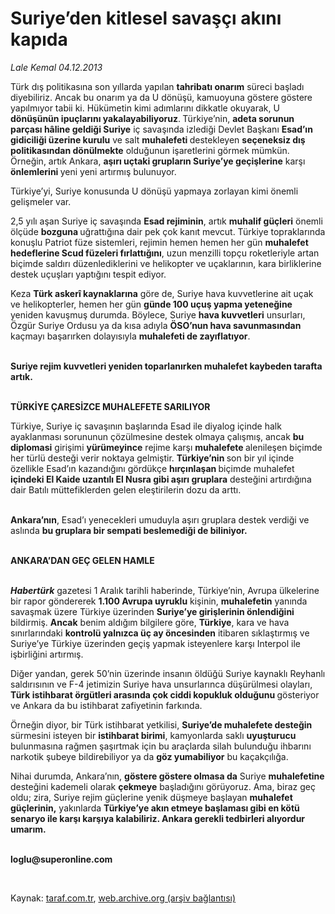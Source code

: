 # Suriye’den kitlesel savaşçı akını kapıda 

*Lale Kemal 04.12.2013*

<div class="yazi"><p>Türk dış politikasına son yıllarda yapılan <b>tahribatı onarım</b> süreci başladı diyebiliriz. Ancak bu onarım ya da U dönüşü, kamuoyuna göstere göstere yapılmıyor tabii ki. Hükümetin kimi adımlarını dikkatle okuyarak, U<b> dönüşünün ipuçlarını yakalayabiliyoruz</b>.<b> </b>Türkiye’nin, <b>adeta sorunun parçası hâline geldiği Suriye</b> iç savaşında izlediği Devlet Başkanı <b>Esad’ın gidiciliği üzerine kurulu</b> ve salt <b>muhalefeti </b>destekleyen <b>seçeneksiz dış politikasından dönülmekte</b> olduğunun işaretlerini görmek mümkün. Örneğin, artık Ankara, <b>aşırı uçtaki grupların Suriye’ye geçişlerine</b> karşı <b>önlemlerini </b>yeni yeni artırmış bulunuyor. </p>
<p>Türkiye’yi, Suriye konusunda U dönüşü yapmaya zorlayan kimi önemli gelişmeler var. </p>
<p>2,5 yılı aşan Suriye iç savaşında <b>Esad rejiminin</b>, artık <b>muhalif güçleri</b> önemli ölçüde <b>bozguna </b>uğrattığına dair pek çok kanıt mevcut. Türkiye topraklarında konuşlu Patriot füze sistemleri, rejimin hemen hemen her gün <b>muhalefet hedeflerine Scud füzeleri fırlattığını</b>, uzun menzilli topçu roketleriyle artan biçimde saldırı düzenlediklerini ve helikopter ve uçaklarının, kara birliklerine destek uçuşları yaptığını tespit ediyor. </p>
<p>Keza <b>Türk askerî kaynaklarına</b> göre de, Suriye hava kuvvetlerine ait uçak ve helikopterler, hemen her gün <b>günde 100 uçuş yapma yeteneğine</b> yeniden kavuşmuş durumda. Böylece, Suriye <b>hava kuvvetleri</b> unsurları, Özgür Suriye Ordusu ya da kısa adıyla <b>ÖSO’nun hava savunmasından</b> kaçmayı başarırken dolayısıyla <b>muhalefeti de zayıflatıyor</b>.</p>
<p><b><br/>Suriye rejim kuvvetleri yeniden toparlanırken muhalefet kaybeden tarafta artık.</b></p>
<p><b><br/>TÜRKİYE ÇARESİZCE MUHALEFETE SARILIYOR</b></p>
<p>Türkiye, Suriye iç savaşının başlarında Esad ile diyalog içinde halk ayaklanması sorununun çözülmesine destek olmaya çalışmış, ancak <b>bu diplomasi</b> girişimi <b>yürümeyince</b> rejime karşı <b>muhalefete </b>alenileşen biçimde her türlü desteği verir noktaya gelmiştir. <b>Türkiye’nin </b>son bir yıl içinde özellikle Esad’ın kazandığını gördükçe <b>hırçınlaşan </b>biçimde muhalefet <b>içindeki El Kaide uzantılı El Nusra gibi aşırı gruplara</b> desteğini artırdığına dair Batılı müttefiklerden gelen eleştirilerin dozu da arttı. </p>
<p><b><br/>Ankara’nın</b>, Esad’ı yenecekleri umuduyla aşırı gruplara destek verdiği ve aslında <b>bu gruplara bir sempati beslemediği de biliniyor. </b></p>
<p><b><br/>ANKARA’DAN GEÇ GELEN HAMLE</b></p>
<p><b><i><br/>Habertürk</i></b> gazetesi 1 Aralık tarihli haberinde, Türkiye’nin, Avrupa ülkelerine bir rapor göndererek <b>1.100 Avrupa uyruklu</b> kişinin, <b>muhalefetin</b> yanında savaşmak üzere Türkiye üzerinden <b>Suriye’ye girişlerinin önlendiğini </b>bildirmiş. <b>Ancak</b> benim aldığım bilgilere göre, <b>Türkiye</b>, kara ve hava sınırlarındaki <b>kontrolü yalnızca üç ay öncesinden</b> itibaren sıklaştırmış ve Suriye’ye Türkiye üzerinden geçiş yapmak isteyenlere karşı Interpol ile işbirliğini artırmış. </p>
<p>Diğer yandan, gerek 50’nin üzerinde insanın öldüğü Suriye kaynaklı Reyhanlı saldırısının ve F-4 jetimizin Suriye hava unsurlarınca düşürülmesi olayları, <b>Türk istihbarat örgütleri arasında çok ciddi kopukluk olduğunu </b>gösteriyor ve Ankara da bu istihbarat zafiyetinin farkında. </p>
<p>Örneğin diyor, bir Türk istihbarat yetkilisi, <b>Suriye’de muhalefete desteğin</b> sürmesini isteyen bir <b>istihbarat birimi</b>, kamyonlarda saklı <b>uyuşturucu</b> bulunmasına rağmen şaşırtmak için bu araçlarda silah bulunduğu ihbarını narkotik şubeye bildirebiliyor ya da <b>göz yumabiliyor</b> bu kaçakçılığa. </p>
<p>Nihai durumda, Ankara’nın, <b>göstere göstere olmasa da</b> Suriye <b>muhalefetine</b> desteğini kademeli olarak <b>çekmeye</b> başladığını görüyoruz. Ama, biraz geç oldu; zira, Suriye rejim güçlerine yenik düşmeye başlayan <b>muhalefet güçlerinin,</b> yakınlarda <b>Türkiye’ye akın etmeye başlaması gibi en kötü senaryo ile karşı karşıya kalabiliriz. Ankara gerekli tedbirleri alıyordur umarım.</b> </p><b>
<p><br/>loglu@superonline.com</p>
<p></p></b> 
</div>

Kaynak: [taraf.com.tr](http://www.taraf.com.tr:80/lale-kemal/makale-suriye-den-kitlesel-savasci-akini-kapida.htm), [web.archive.org (arşiv bağlantısı)](http://web.archive.org/web/20131206073651/http://www.taraf.com.tr:80/lale-kemal/makale-suriye-den-kitlesel-savasci-akini-kapida.htm)
